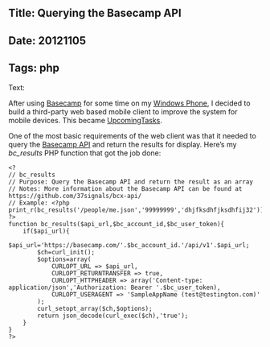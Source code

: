 Title: Querying the Basecamp API
----
Date: 20121105
----
Tags: php
----
Text:

After using [Basecamp](http://basecamp.com/) for some time on my [Windows Phone](http://windowsphone.com/), I decided to build a third-party web based mobile client to improve the system for mobile devices. This became [UpcomingTasks](https://upcomingtasks.com/).</p>

One of the most basic requirements of the web client was that it needed to query the [Basecamp API](https://github.com/37signals/bcx-api) and return the results for display. Here’s my *bc_results* PHP function that got the job done:

	<?
	// bc_results
	// Purpose: Query the Basecamp API and return the result as an array
	// Notes: More information about the Basecamp API can be found at https://github.com/37signals/bcx-api/
	// Example: <?php print_r(bc_results('/people/me.json','99999999','dhjfksdhfjksdhfij32')); ?>
	function bc_results($api_url,$bc_account_id,$bc_user_token){
		if($api_url){
			$api_url='https://basecamp.com/'.$bc_account_id.'/api/v1'.$api_url;
			$ch=curl_init();
			$options=array(
				CURLOPT_URL => $api_url,
				CURLOPT_RETURNTRANSFER => true,
				CURLOPT_HTTPHEADER => array('Content-type: application/json','Authorization: Bearer '.$bc_user_token),
				CURLOPT_USERAGENT => 'SampleAppName (test@testington.com)'
			);
			curl_setopt_array($ch,$options);
			return json_decode(curl_exec($ch),'true');
		}
	}
	?>
